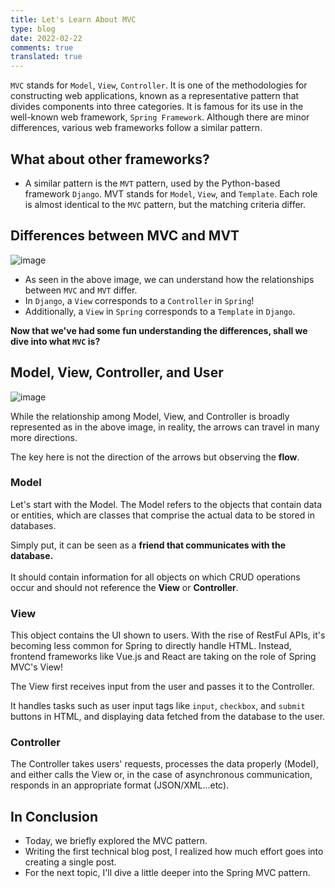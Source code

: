 ```yaml
---
title: Let's Learn About MVC
type: blog
date: 2022-02-22
comments: true
translated: true
---
```

`MVC` stands for `Model`, `View`, `Controller`. It is one of the methodologies for constructing web applications, known as a representative pattern that divides components into three categories. It is famous for its use in the well-known web framework, `Spring Framework`. Although there are minor differences, various web frameworks follow a similar pattern.

## What about other frameworks?
- A similar pattern is the `MVT` pattern, used by the Python-based framework `Django`. MVT stands for `Model`, `View`, and `Template`. Each role is almost identical to the `MVC` pattern, but the matching criteria differ.

## Differences between MVC and MVT
  ![image](https://user-images.githubusercontent.com/59782504/155057532-25c9325c-3009-4ee7-8cee-7946530643ec.png)

- As seen in the above image, we can understand how the relationships between `MVC` and `MVT` differ.
- In `Django`, a `View` corresponds to a `Controller` in `Spring`!
- Additionally, a `View` in `Spring` corresponds to a `Template` in `Django`.

**Now that we've had some fun understanding the differences, shall we dive into what `MVC` is?**

## Model, View, Controller, and User

![image](https://user-images.githubusercontent.com/59782504/155059391-11d1e224-cbc0-4eac-bdcc-31e7f255d2e1.png)

While the relationship among Model, View, and Controller is broadly represented as in the above image, in reality, the arrows can travel in many more directions.

The key here is not the direction of the arrows but observing the **flow**.

### Model
Let's start with the Model. The Model refers to the objects that contain data or entities, which are classes that comprise the actual data to be stored in databases.

Simply put, it can be seen as a **friend that communicates with the database.** <br><br>It should contain information for all objects on which CRUD operations occur and should not reference the **View** or **Controller**.

### View
This object contains the UI shown to users. With the rise of RestFul APIs, it's becoming less common for Spring to directly handle HTML. Instead, frontend frameworks like Vue.js and React are taking on the role of Spring MVC's View!

The View first receives input from the user and passes it to the Controller.

It handles tasks such as user input tags like `input`, `checkbox`, and `submit` buttons in HTML, and displaying data fetched from the database to the user.

### Controller
The Controller takes users' requests, processes the data properly (Model), and either calls the View or, in the case of asynchronous communication, responds in an appropriate format (JSON/XML...etc).

## In Conclusion
- Today, we briefly explored the MVC pattern.
- Writing the first technical blog post, I realized how much effort goes into creating a single post.
- For the next topic, I'll dive a little deeper into the Spring MVC pattern.